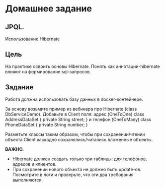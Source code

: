 # Домашнее задание
## JPQL.
Использование Hibernate

## Цель
На практике освоить основы Hibernate. Понять как аннотации-hibernate влияют на формирование sql-запросов.

## Задание
Работа должна использовать базу данных в docker-контейнере.

За основу возьмите пример из вебинара про Hibernate (class DbServiceDemo). Добавьте в Client поля: адрес (OneToOne) class AddressDataSet { private String street; } и телефон (OneToMany) class PhoneDataSet { private String number; }

Разметьте классы таким образом, чтобы при сохранении/чтении объекта Client каскадно сохранялись/читались вложенные объекты.

**ВАЖНО.**
* Hibernate должен создать только три таблицы: для телефонов, адресов и клиентов.
* При сохранении нового объекта не должно быть update-ов. Посмотрите в логи и проверьте, что эти два требования выполняются.


